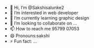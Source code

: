 - 👋 Hi, I’m @Sakshisalunke2
- 👀 I’m interested in web developer 
- 🌱 I’m currently learning graphic design 
- 💞️ I’m looking to collaborate on ...
- 📫 How to reach me 95799 07053 
- 😄 Pronouns:sakshi
- ⚡ Fun fact: ...

<!---
Sakshisalunke2/Sakshisalunke2 is a ✨ special ✨ repository because its `README.md` (this file) appears on your GitHub profile.
You can click the Preview link to take a look at your changes.
--->
